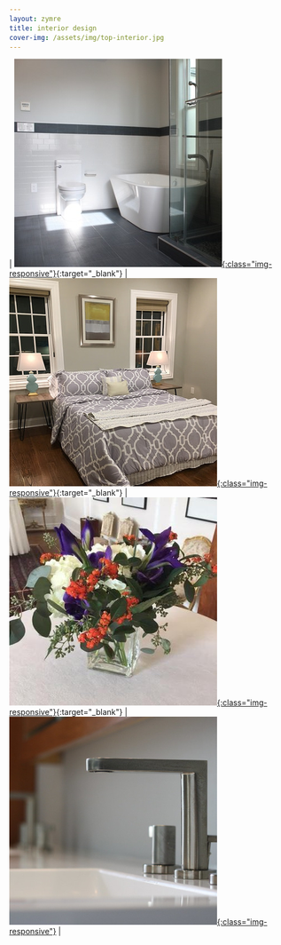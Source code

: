 ```yaml
---
layout: zymre
title: interior design
cover-img: /assets/img/top-interior.jpg
---
```


| [<img src="/media/interior_design.jpg" onmouseover="this.src='/media/interior_design_hover.jpg'" onmouseout="this.src='/media/interior_design.jpg'" />{:class="img-responsive"}](https://photos.app.goo.gl/LAqGM9fUMGxTWoXRA){:target="_blank"} | [<img src="/media/staging.jpg" onmouseover="this.src='/media/staging_hover.jpg'" onmouseout="this.src='/media/staging.jpg'" />{:class="img-responsive"}](https://photos.app.goo.gl/XedxUJqysXnBXiJh6){:target="_blank"} | [<img src="/media/floral.jpg" onmouseover="this.src='/media/floral_hover.jpg'" onmouseout="this.src='/media/floral.jpg'" />{:class="img-responsive"}](https://photos.app.goo.gl/UuLf9dTm1atw2Mod9){:target="_blank"} | [<img src="/media/portfolio.jpg" onmouseover="this.src='/media/portfolio_hover.jpg'" onmouseout="this.src='/media/portfolio.jpg'" />{:class="img-responsive"}](/alm_portfolio.html) |
